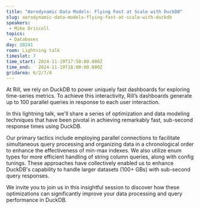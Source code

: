 ```yaml
---
title: "Aerodynamic Data Models: Flying Fast at Scale with DuckDB"
slug: aerodynamic-data-models-flying-fast-at-scale-with-duckdb
speakers:
 - Mike Driscoll
topics: 
 - Databases
day: 20241
room: Lightning talk
timeslot: 7
time_start: 2024-11-19T17:50:00.000Z
time_end:   2024-11-19T18:00:00.000Z
gridarea: 6/2/7/4
---
```


At Rill, we rely on DuckDB to power uniquely fast dashboards for exploring time-series metrics. To achieve this interactivity, Rill’s dashboards generate up to 100 parallel queries in response to each user interaction.
 
In this lightning talk, we'll share a series of optimization and data modeling techniques that have been pivotal in achieving remarkably fast, sub-second response times using DuckDB.
 
Our primary tactics include employing parallel connections to facilitate simultaneous query processing and organizing data in a chronological order to enhance the effectiveness of min-max indexes. We also utilize enum types for more efficient handling of string column queries, along with config tunings. These approaches have collectively enabled us to enhance DuckDB's capability to handle larger datasets (100+ GBs) with sub-second query responses.
 
We invite you to join us in this insightful session to discover how these optimizations can significantly improve your data processing and query performance in DuckDB.